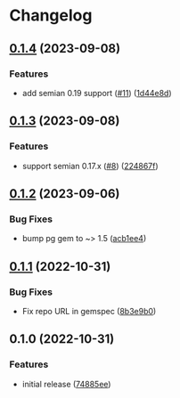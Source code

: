 # Changelog

## [0.1.4](https://github.com/mschoenlaub/semian-postgres/compare/v0.1.3...v0.1.4) (2023-09-08)


### Features

* add semian 0.19 support ([#11](https://github.com/mschoenlaub/semian-postgres/issues/11)) ([1d44e8d](https://github.com/mschoenlaub/semian-postgres/commit/1d44e8d695b1192dcdc08953faea6bf3ac5a749e))

## [0.1.3](https://github.com/mschoenlaub/semian-postgres/compare/v0.1.2...v0.1.3) (2023-09-08)


### Features

* support semian 0.17.x ([#8](https://github.com/mschoenlaub/semian-postgres/issues/8)) ([224867f](https://github.com/mschoenlaub/semian-postgres/commit/224867febf6ce623ff186605ed47e895ced2a40b))

## [0.1.2](https://github.com/mschoenlaub/semian-postgres/compare/v0.1.1...v0.1.2) (2023-09-06)


### Bug Fixes

* bump pg gem to ~&gt; 1.5 ([acb1ee4](https://github.com/mschoenlaub/semian-postgres/commit/acb1ee4ee17cf90f91b852d67875958bf8cd5b7e))

## [0.1.1](https://github.com/mschoenlaub/semian-postgres/compare/v0.1.0...v0.1.1) (2022-10-31)


### Bug Fixes

* Fix repo URL in gemspec ([8b3e9b0](https://github.com/mschoenlaub/semian-postgres/commit/8b3e9b0aee2ef259ee2f1b0572ff5d561cf993fe))

## 0.1.0 (2022-10-31)


### Features

* initial release ([74885ee](https://github.com/mschoenlaub/semian-postgres/commit/74885ee9b96a1cb42c7dbcb63730b8a68628dd5f))
